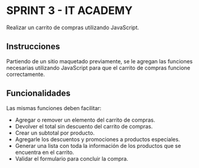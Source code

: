 # SPRINT 3 - IT ACADEMY

Realizar un carrito de compras utilizando JavaScript.

## Instrucciones

Partiendo de un sitio maquetado previamente, se le agregan las funciones necesarias utilizando JavaScript para que el carrito de compras funcione correctamente.

## Funcionalidades

Las mismas funciones deben facilitar:
- Agregar o remover un elemento del carrito de compras.
- Devolver el total sin descuento del carrito de compras.
- Crear un subtotal por producto.
- Agregarle los descuentos y promociones a productos especiales.
- Generar una lista con toda la información de los productos que se encuentra en el carrito.
- Validar el formulario para concluir la compra.

